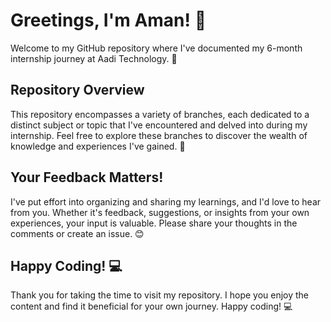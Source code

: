 # Greetings, I'm Aman! 👋

Welcome to my GitHub repository where I've documented my 6-month internship journey at Aadi Technology. 🚀

## Repository Overview

This repository encompasses a variety of branches, each dedicated to a distinct subject or topic that I've encountered and delved into during my internship. Feel free to explore these branches to discover the wealth of knowledge and experiences I've gained. 🌳

## Your Feedback Matters!

I've put effort into organizing and sharing my learnings, and I'd love to hear from you. Whether it's feedback, suggestions, or insights from your own experiences, your input is valuable. Please share your thoughts in the comments or create an issue. 😊

## Happy Coding! 💻

Thank you for taking the time to visit my repository. I hope you enjoy the content and find it beneficial for your own journey. Happy coding! 💻

